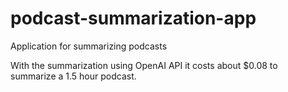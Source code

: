 # podcast-summarization-app
Application for summarizing podcasts

With the summarization using OpenAI API it costs about $0.08 to summarize a 1.5 hour podcast.